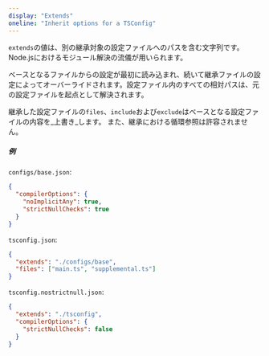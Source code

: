 ```yaml
---
display: "Extends"
oneline: "Inherit options for a TSConfig"
---
```


`extends`の値は、別の継承対象の設定ファイルへのパスを含む文字列です。
Node.jsにおけるモジュール解決の流儀が用いられます。

ベースとなるファイルからの設定が最初に読み込まれ、続いて継承ファイルの設定によってオーバーライドされます。設定ファイル内のすべての相対パスは、元の設定ファイルを起点として解決されます。

継承した設定ファイルの`files`、`include`および`exclude`はベースとなる設定ファイルの内容を_上書き_します。
また、継承における循環参照は許容されません。

##### 例

`configs/base.json`:

```json
{
  "compilerOptions": {
    "noImplicitAny": true,
    "strictNullChecks": true
  }
}
```

`tsconfig.json`:

```json
{
  "extends": "./configs/base",
  "files": ["main.ts", "supplemental.ts"]
}
```

`tsconfig.nostrictnull.json`:

```json
{
  "extends": "./tsconfig",
  "compilerOptions": {
    "strictNullChecks": false
  }
}
```
